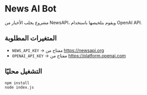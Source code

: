 # News AI Bot

مشروع يجلب الأخبار من NewsAPI، ويقوم بتلخيصها باستخدام OpenAI API.

## المتغيرات المطلوبة
- `NEWS_API_KEY` → مفتاح من https://newsapi.org
- `OPENAI_API_KEY` → مفتاح من https://platform.openai.com

## التشغيل محليًا
```bash
npm install
node index.js